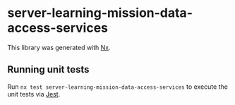 # server-learning-mission-data-access-services

This library was generated with [Nx](https://nx.dev).

## Running unit tests

Run `nx test server-learning-mission-data-access-services` to execute the unit tests via [Jest](https://jestjs.io).
